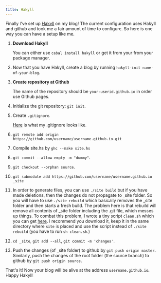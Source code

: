 ```yaml
---
title: Hakyll
---
```


Finally I've set up [Hakyll](http://jaspervdj.be/hakyll/) on my blog!
The current configuration uses Hakyll and github and took  me a fair amount of time to configure.
So here is one way you can have a setup like me.

1. **Download Hakyll**

	You can either use `cabal install hakyll` or get it from your from your package manager.

2. Now that you have Hakyll, create a blog by running `hakyll-init name-of-your-blog`.

3. **Create repository at Github**

	The name of the repository should be `your-userid.github.io` in order use Github pages.

4. Initialize the git repository: `git init`.

5. Create `.gitignore`.

	[Here](https://github.com/blog1729/blog1729.github.io/blob/source/.gitignore) is what my .gitignore looks like.

6. `git remote add origin https://github.com/username/username.github.io.git`

7. Compile site.hs by `ghc --make site.hs`

8. `git commit --allow-empty -m "dummy"`.

9. `git checkout --orphan source`.

10. `git submodule add https://github.com/username/username.github.io _site`

11. In order to generate files, you can use `./site build` but if you have made deletions, then the changes do not propagate to _site folder. So you will have to use `./site rebuild` which basically removes the _site folder and then starts a fresh build. The problem here is that rebuild will remove all contents of _site folder including the .git file, which messes up things. To combat this problem, I wrote a tiny script `clean.sh` which you can get [here](https://github.com/blog1729/blog1729.github.io/blob/source/clean.sh). I recommend you download it, keep it in the same directory where `site` is placed and use the script instead of `./site rebuild` (you have to run `sh clean.sh`.)

12. `cd _site`, `git add --all`, `git commit -m 'changes'`.

13. Push the changes (of _site folder) to github by `git push origin master`.
	Similarly, push the changes of the root folder (the source branch) to github by `git push origin source`.

That's it! Now your blog will be alive at the address `username.github.io`. Happy Hakyll!

	
	
